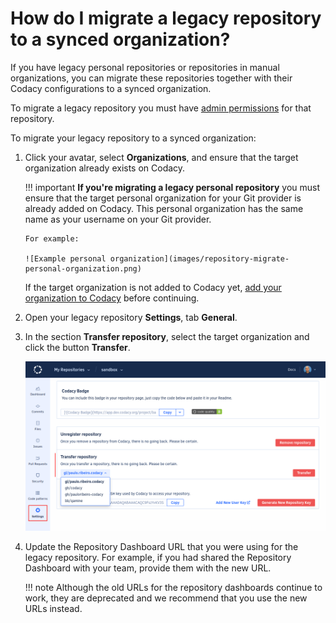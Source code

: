# How do I migrate a legacy repository to a synced organization?

If you have legacy personal repositories or repositories in manual organizations, you can migrate these repositories together with their Codacy configurations to a synced organization.

To migrate a legacy repository you must have [admin permissions](../../organizations/manual-organizations/administrative-permissions.md) for that repository.

To migrate your legacy repository to a synced organization:

1.  Click your avatar, select **Organizations**, and ensure that the target organization already exists on Codacy.

    !!! important
        **If you're migrating a legacy personal repository** you must ensure that the target personal organization for your Git provider is already added on Codacy. This personal organization has the same name as your username on your Git provider.

        For example:

        ![Example personal organization](images/repository-migrate-personal-organization.png)

    If the target organization is not added to Codacy yet, [add your organization to Codacy](../../organizations/what-are-synced-organizations/#adding-an-organization) before continuing.


1.  Open your legacy repository **Settings**, tab **General**.

1.  In the section **Transfer repository**, select the target organization and click the button **Transfer**.

    ![Migrating your repository](images/repository-migrate.png)

1.  Update the Repository Dashboard URL that you were using for the legacy repository. For example, if you had shared the Repository Dashboard with your team, provide them with the new URL.

    !!! note
        Although the old URLs for the repository dashboards continue to work, they are deprecated and we recommend that you use the new URLs instead.
